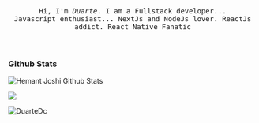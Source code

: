 
<p align="center" >
  <samp>
    Hi, I'm <em>Duarte</em>. I am a Fullstack developer... 
  <br/> Javascript enthusiast... NextJs and NodeJs lover. ReactJs addict. React Native Fanatic
  
  </samp>
  <br/>
  <br/>
  <br/>
</p>

<!--
**DuarteDc/DuarteDc** is a ✨ _special_ ✨ repository because its `README.md` (this file) appears on your GitHub profile.

Here are some ideas to get you started:

- 🔭 I’m currently working on ...
- 🌱 I’m currently learning ...
- 👯 I’m looking to collaborate on ...
- 🤔 I’m looking for help with ...
- 💬 Ask me about ...
- 📫 How to reach me: ...
- 😄 Pronouns: ...
- ⚡ Fun fact: ...
-->

### Github Stats
<!--
[![Anand K. Mainali GitHub Stats](https://github-readme-stats.vercel.app/api?username=DuarteDc&show_icons=true&count_private=true&theme=gruvbox)](https://github.com/DuarteDc) -->

![Hemant Joshi Github Stats](https://github-readme-stats.vercel.app/api?username=DuarteDc&show_icons=true&title_color=fff&icon_color=79ff97&text_color=9f9f9f&bg_color=151515)

<img  float="right" src="https://github-readme-stats.vercel.app/api/top-langs/?username=DuarteDc&theme=tokyonight&show_icons=true" />

<p><img align="center" src="https://github-readme-streak-stats.herokuapp.com/?user=DuarteDc&theme=dark&background=0d1117&date_format=M%20j%5B%2C%20Y%5D" alt="DuarteDc" /></p>
